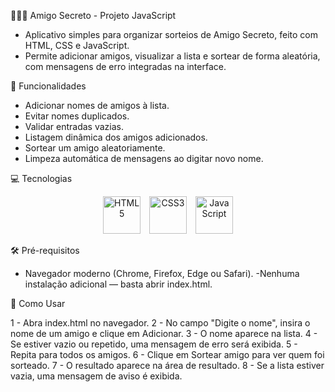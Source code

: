 🧑‍🤝‍🧑 Amigo Secreto - Projeto JavaScript

- Aplicativo simples para organizar sorteios de Amigo Secreto, feito com HTML, CSS e JavaScript. 
- Permite adicionar amigos, visualizar a lista e sortear de forma aleatória, com mensagens de erro integradas na interface.

🚀 Funcionalidades

- Adicionar nomes de amigos à lista.
- Evitar nomes duplicados.
- Validar entradas vazias.
- Listagem dinâmica dos amigos adicionados.
- Sortear um amigo aleatoriamente.
- Limpeza automática de mensagens ao digitar novo nome.

💻 Tecnologias

<div align="center"> <img src="https://cdn.jsdelivr.net/gh/devicons/devicon/icons/html5/html5-original.svg" alt="HTML5" width="60" height="60" title="HTML5" style="margin-right: 10px;"> <img src="https://cdn.jsdelivr.net/gh/devicons/devicon/icons/css3/css3-original.svg" alt="CSS3" width="60" height="60" title="CSS3" style="margin-right: 10px;"> <img src="https://cdn.jsdelivr.net/gh/devicons/devicon/icons/javascript/javascript-original.svg" alt="JavaScript" width="60" height="60" title="JavaScript"> </div>

🛠 Pré-requisitos

- Navegador moderno (Chrome, Firefox, Edge ou Safari).
-Nenhuma instalação adicional — basta abrir index.html.

📝 Como Usar

1 - Abra index.html no navegador.
2 - No campo "Digite o nome", insira o nome de um amigo e clique em Adicionar.
3 - O nome aparece na lista.
4 - Se estiver vazio ou repetido, uma mensagem de erro será exibida.
5 - Repita para todos os amigos.
6 - Clique em Sortear amigo para ver quem foi sorteado.
7 - O resultado aparece na área de resultado.
8 - Se a lista estiver vazia, uma mensagem de aviso é exibida.
